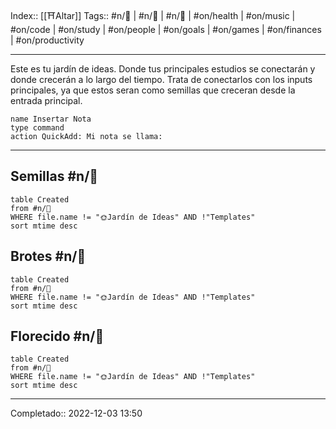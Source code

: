 Index:: [[⛩️Altar]]
Tags:: #n/🌱 | #n/🌿 | #n/🌹 | #on/health | #on/music | #on/code | #on/study | #on/people | #on/goals | #on/games | #on/finances | #on/productivity 

-----------------------------------------

Este es tu jardín de ideas. Donde tus principales estudios se conectarán y donde crecerán a lo largo del tiempo. Trata de conectarlos con los inputs principales, ya que estos seran como semillas que creceran desde la entrada principal.

```button
name Insertar Nota
type command
action QuickAdd: Mi nota se llama:
```

---------------------------------------

## Semillas #n/🌱
```dataview
table Created
from #n/🌱 
WHERE file.name != "🌞Jardín de Ideas" AND !"Templates"
sort mtime desc
```

## Brotes #n/🌿 
```dataview
table Created
from #n/🌿  
WHERE file.name != "🌞Jardín de Ideas" AND !"Templates"
sort mtime desc
```

## Florecido #n/🌹
```dataview
table Created
from #n/🌹
WHERE file.name != "🌞Jardín de Ideas" AND !"Templates"
sort mtime desc
```


-------------------------------

Completado:: 2022-12-03 13:50